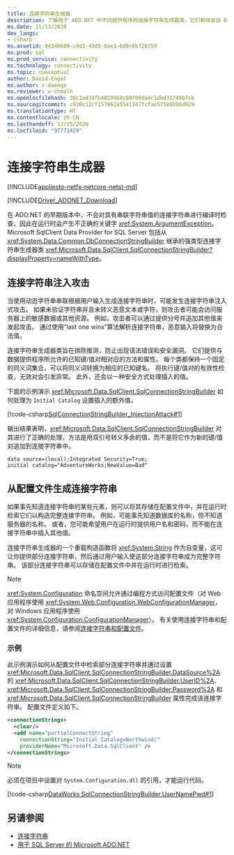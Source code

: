 ```yaml
---
title: 连接字符串生成器
description: 了解用于 ADO.NET 中不同提供程序的连接字符串生成器类，它们都继承自 DbConnectionStringBuilder。
ms.date: 11/13/2020
dev_langs:
- csharp
ms.assetid: 8434b608-c4d3-43d3-8ae3-6d8c6b726759
ms.prod: sql
ms.prod_service: connectivity
ms.technology: connectivity
ms.topic: conceptual
author: David-Engel
ms.author: v-daenge
ms.reviewer: v-chmalh
ms.openlocfilehash: 38c1ad34fb4819460c08f00da4c1dbd31749b7cb
ms.sourcegitcommit: c938c12cf157962a5541347fcfae57588b90d929
ms.translationtype: HT
ms.contentlocale: zh-CN
ms.lasthandoff: 12/25/2020
ms.locfileid: "97771429"
---
```

# <a name="connection-string-builders"></a>连接字符串生成器

[!INCLUDE[appliesto-netfx-netcore-netst-md](../../includes/appliesto-netfx-netcore-netst-md.md)]

[!INCLUDE[Driver_ADONET_Download](../../includes/driver_adonet_download.md)]

在 ADO.NET 的早期版本中，不会对具有串联字符串值的连接字符串进行编译时检查，因此在运行时会产生不正确的关键字 <xref:System.ArgumentException>。 Microsoft SqlClient Data Provider for SQL Server 包括从 <xref:System.Data.Common.DbConnectionStringBuilder> 继承的强类型连接字符串生成器类 <xref:Microsoft.Data.SqlClient.SqlConnectionStringBuilder?displayProperty=nameWithType>。

## <a name="connection-string-injection-attacks"></a>连接字符串注入攻击

当使用动态字符串串联根据用户输入生成连接字符串时，可能发生连接字符串注入式攻击。 如果未验证字符串并且未转义恶意文本或字符，则攻击者可能会访问服务器上的敏感数据或其他资源。 例如，攻击者可以通过提供分号并追加其他值来发起攻击。 通过使用“last one wins”算法解析连接字符串，恶意输入将替换为合法值。

连接字符串生成器类旨在排除推测，防止出现语法错误和安全漏洞。 它们提供与数据提供程序所允许的已知键/值对相对应的方法和属性。 每个类都保持一个固定的同义词集合，可以将同义词转换为相应的已知键名。 将执行键/值对的有效性检查，无效对会引发异常。 此外，还会以一种安全方式处理插入的值。

下面的示例演示 <xref:Microsoft.Data.SqlClient.SqlConnectionStringBuilder> 如何处理为 `Initial Catalog` 设置插入的额外值。

[!code-csharp[SqlConnectionStringBuilder_InjectionAttack#1](~/../sqlclient/doc/samples/SqlConnectionStringBuilder_InjectionAttack.cs#1)]

输出结果表明，<xref:Microsoft.Data.SqlClient.SqlConnectionStringBuilder> 对其进行了正确的处理，方法是用双引号转义多余的值，而不是将它作为新的键/值对追加到连接字符串中。

```output
data source=(local);Integrated Security=True;
initial catalog="AdventureWorks;NewValue=Bad"
```

## <a name="build-connection-strings-from-configuration-files"></a>从配置文件生成连接字符串

如果事先知道连接字符串的某些元素，则可以将其存储在配置文件中，并在运行时检索它们以构造完整连接字符串。 例如，可能事先知道数据库的名称，但不知道服务器的名称。 或者，您可能希望用户在运行时提供用户名和密码，而不能在连接字符串中插入其他值。

连接字符串生成器的一个重载构造函数将 <xref:System.String> 作为自变量，这可让你提供部分连接字符串，然后通过用户输入使这部分连接字符串成为完整字符串。 该部分连接字符串可以存储在配置文件中并在运行时进行检索。

> [!NOTE]
> <xref:System.Configuration> 命名空间允许通过编程方式访问配置文件（对 Web 应用程序使用 <xref:System.Web.Configuration.WebConfigurationManager>，对 Windows 应用程序使用 <xref:System.Configuration.ConfigurationManager>）。 有关使用连接字符串和配置文件的详细信息，请参阅[连接字符串和配置文件](connection-strings-and-configuration-files.md)。

### <a name="example"></a>示例

此示例演示如何从配置文件中检索部分连接字符串并通过设置 <xref:Microsoft.Data.SqlClient.SqlConnectionStringBuilder.DataSource%2A> 的 <xref:Microsoft.Data.SqlClient.SqlConnectionStringBuilder.UserID%2A>、<xref:Microsoft.Data.SqlClient.SqlConnectionStringBuilder.Password%2A> 和 <xref:Microsoft.Data.SqlClient.SqlConnectionStringBuilder> 属性完成该连接字符串。 配置文件定义如下。

```xml
<connectionStrings>
  <clear/>
  <add name="partialConnectString"
    connectionString="Initial Catalog=Northwind;"
    providerName="Microsoft.Data.SqlClient" />
</connectionStrings>
```

> [!NOTE]
> 必须在项目中设置对 `System.Configuration.dll` 的引用，才能运行代码。

[!code-csharp[DataWorks SqlConnectionStringBuilder.UserNamePwd#1](~/../sqlclient/doc/samples/SqlConnectionStringBuilder_UserNamePwd.cs#1)]
  
## <a name="see-also"></a>另请参阅

- [连接字符串](connection-strings.md)
- [用于 SQL Server 的 Microsoft ADO.NET](microsoft-ado-net-sql-server.md)
